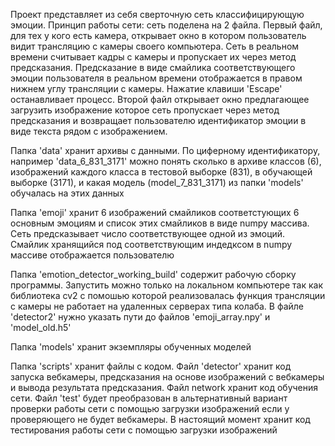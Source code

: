 Проект представляет из себя сверточную сеть классифицирующую эмоции. Принцип работы сети: сеть поделена на 2 файла. Первый файл, для тех у кого есть камера, открывает окно в котором пользователь видит трансляцию с камеры своего компьютера. Сеть в реальном времени считывает кадры с камеры и пропускает их через метод предсказания. Предсказание в виде смайлика соответствующего эмоции пользователя в реальном времени отображается в правом нижнем углу трансляции с камеры. Нажатие клавиши 'Escape' останавливает процесс. Второй файл открывает окно предлагающее загрузить изображение которое сеть пропускает через метод предсказания и возвращает пользователю идентификатор эмоции в виде текста рядом с изображением.

Папка 'data' хранит архивы с данными. По циферному идентификатору, например 'data_6_831_3171' можно понять сколько в архиве классов (6), изображений каждого класса в тестовой выборке (831), в обучающей выборке (3171), и какая модель (model_7_831_3171) из папки 'models' обучалась на этих данных

Папка 'emoji' хранит 6 изображений смайликов соответстующих 6 основным эмоциям и список этих смайликов в виде numpy массива. Сеть предсказывает число соответствующее одной из эмоций. Смайлик хранящийся под соответствующим индедксом в numpy массиве отображается пользователю

Папка 'emotion_detector_working_build' содержит рабочую сборку программы. Запустить можно только на локальном компьютере так как библиотека cv2 с помошью которой реализовалась функция трансляции с камеры не работает на удаленных серверах типа колаба. В файле 'detector2' нужно указать пути до файлов 'emoji_array.npy' и 'model_old.h5'

Папка 'models' хранит экземпляры обученных моделей

Папка 'scripts' хранит файлы с кодом. Файл 'detector' хранит код запуска вебкамеры, предсказания на основе изображений с вебкамеры и вывода результата предсказания. Файл network хранит код обучения сети. Файл 'test' будет преобразован в альтернативный вариант проверки работы сети с помощью загрузки изображений если у проверяющего не будет вебкамеры. В настоящий момент хранит код тестирования работы сети с помощью загрузки изображений
